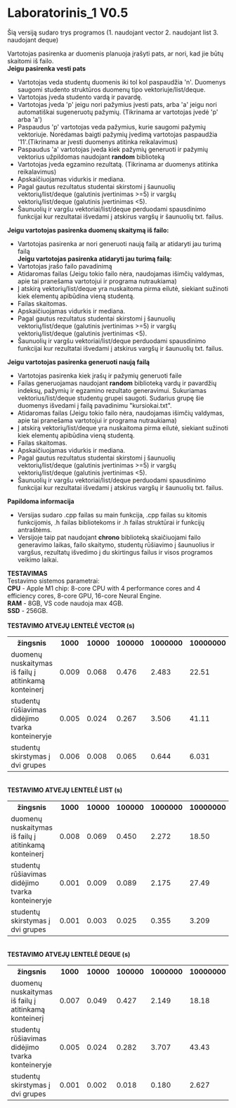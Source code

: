 # Laboratorinis_1 V0.5

Šią versiją sudaro trys programos (1. naudojant vector 2. naudojant list 3. naudojant deque)

Vartotojas pasirenka ar duomenis planuoja įrašyti pats, ar nori, kad jie būtų skaitomi iš failo.<br>
  <strong>Jeigu pasirenka vesti pats</strong>
<ul>
<li>Vartotojas veda studentų duomenis iki tol kol paspaudžia 'n'. Duomenys saugomi studento struktūros duomenų tipo vektoriuje/list/deque.</li>
<li>Vartotojas įveda studento vardą ir pavardę.</li>
<li>Vartotojas įveda 'p' jeigu nori pažymius įvesti pats, arba 'a' jeigu nori automatiškai sugeneruotų pažymių. (Tikrinama ar vartotojas įvedė 'p' arba 'a')</li>
<li> Paspaudus 'p' vartotojas veda pažymius, kurie saugomi pažymių vektoriuje. Norėdamas baigti pažymių įvedimą vartotojas paspaudžia '11'.(Tikrinama ar įvesti duomenys atitinka reikalavimus)</li>
<li>Paspaudus 'a' vartotojas įveda kiek pažymių generuoti ir pažymių vektorius užpildomas naudojant <strong>random</strong> biblioteką</li>
<li>Vartotojas įveda egzamino rezultatą. (Tikrinama ar duomenys atitinka reikalavimus)</li>
<li>Apskaičiuojamas vidurkis ir mediana.</li>
<li>Pagal gautus rezultatus studentai skirstomi į šaunuolių vektorių/list/deque (galutinis įvertinimas >=5) ir vargšų vektorių/list/deque (galutinis įvertinimas <5).</li>
<li>Šaunuolių ir vargšu vektoriai/list/deque perduodami spausdinimo funkcijai kur rezultatai išvedami į atskirus vargšų ir šaunuolių txt. failus.</li>
</ul>
   <strong>Jeigu vartotojas pasirenka duomenų skaitymą iš failo:</strong>
<ul> 
<li>Vartotojas pasirenka ar nori generuoti naują failą ar atidaryti jau turimą failą</li>
<strong>Jeigu vartotojas pasirenka atidaryti jau turimą failą: </strong>
<li>Vartotojas įrašo failo pavadinimą</li>
<li>Atidaromas failas (Jeigu tokio failo nėra, naudojamas išimčių valdymas, apie tai pranešama vartotojui ir programa nutraukiama)</li>
<li>Į atskirą vektorių/list/deque yra nuskaitoma pirma eilutė, siekiant sužinoti kiek elementų apibūdina vieną studentą.</li>
<li>Failas skaitomas.</li>
<li>Apskaičiuojamas vidurkis ir mediana.</li>
<li>Pagal gautus rezultatus studentai skirstomi į šaunuolių vektorių/list/deque (galutinis įvertinimas >=5) ir vargšų vektorių/list/deque (galutinis įvertinimas <5).</li>
<li>Šaunuolių ir vargšu vektoriai/list/deque perduodami spausdinimo funkcijai kur rezultatai išvedami į atskirus vargšų ir šaunuolių txt. failus.</li>
</ul>
<strong>Jeigu vartotojas pasirenka generuoti naują failą</strong>
<ul>
<li>Vartotojas pasirenka kiek įrašų ir pažymių generuoti faile</li>
<li>Failas generuojamas naudojant <strong>random</strong> biblioteką vardų ir pavardžių indeksų, pažymių ir egzamino rezultato generavimui. Sukuriamas vektorius/list/deque studentų grupei saugoti. Sudarius grupę šie duomenys išvedami į failą pavadinimu "kursiokai.txt".</li>
<li>Atidaromas failas (Jeigu tokio failo nėra, naudojamas išimčių valdymas, apie tai pranešama vartotojui ir programa nutraukiama)</li>
<li>Į atskirą vektorių/list/deque yra nuskaitoma pirma eilutė, siekiant sužinoti kiek elementų apibūdina vieną studentą.</li>
<li>Failas skaitomas.</li>
<li>Apskaičiuojamas vidurkis ir mediana.</li>
<li>Pagal gautus rezultatus studentai skirstomi į šaunuolių vektorių/list/deque (galutinis įvertinimas >=5) ir vargšų vektorių/list/deque (galutinis įvertinimas <5).</li>
<li>Šaunuolių ir vargšu vektoriai/list/deque perduodami spausdinimo funkcijai kur rezultatai išvedami į atskirus vargšų ir šaunuolių txt. failus.</li>
</ul>
<strong>Papildoma informacija</strong>
<ul>
<li> Versijas sudaro .cpp failas su main funkcija, .cpp failas su kitomis funkcijomis, .h failas bibliotekoms ir .h failas struktūrai ir funkcijų antraštėms.</li>
<li> Versijoje taip pat naudojant <strong>chrono</strong> biblioteką skaičiuojami failo generavimo laikas, failo skaitymo, studentų rūšiavimo į šaunuolius ir vargšus, rezultatų išvedimo į du skirtingus failus ir visos programos veikimo laikai.</li>
 </ul>
 <strong>TESTAVIMAS</strong><br>
 Testavimo sistemos parametrai:<br>
 <strong>CPU</strong> - Apple M1 chip: 8-core CPU with 4 performance cores and 4 efficiency cores, 8-core GPU, 16-core Neural Engine.<br>
 <strong>RAM</strong> - 8GB, VS code naudoja max 4GB.<br>
 <strong>SSD</strong> - 256GB.<br>
 <br>
 <strong>TESTAVIMO ATVEJŲ LENTELĖ VECTOR (s)</strong>
 <table>
 <tr>
 <th>žingsnis</th>
 <th>1000</th>
 <th>10000</th>
 <th>100000</th>
 <th>1000000</th>
 <th>10000000</th>
 </tr>
 <tr>
 <td>duomenų nuskaitymas iš failų į atitinkamą konteinerį</th>
 <td>0.009</td>
 <td>0.068</td>
 <td>0.476</td>
 <td>2.483</td>
 <td>22.51</td>
 </tr>
 <tr>
 <td>studentų rūšiavimas didėjimo tvarka konteineryje</th>
 <td>0.005</td>
 <td>0.024</td>
 <td>0.267</td>
 <td>3.506</td>
 <td>41.11</td>
 </tr>
 <tr>
 <td>studentų skirstymas į dvi grupes</th>
 <td>0.006</td>
 <td>0.008</td>
 <td>0.065</td>
 <td>0.644</td>
 <td>6.031</td>
 </tr>
 </table>
  <br>
 <strong>TESTAVIMO ATVEJŲ LENTELĖ LIST (s)</strong>
 <table>
 <tr>
 <th>žingsnis</th>
 <th>1000</th>
 <th>10000</th>
 <th>100000</th>
 <th>1000000</th>
 <th>10000000</th>
 </tr>
 <tr>
 <td>duomenų nuskaitymas iš failų į atitinkamą konteinerį</th>
 <td>0.008</td>
 <td>0.069</td>
 <td>0.450</td>
 <td>2.272</td>
 <td>18.50</td>
 </tr>
 <tr>
 <td>studentų rūšiavimas didėjimo tvarka konteineryje</th>
 <td>0.001</td>
 <td>0.009</td>
 <td>0.089</td>
 <td>2.175</td>
 <td>27.49</td>
 </tr>
 <tr>
 <td>studentų skirstymas į dvi grupes</th>
 <td>0.001</td>
 <td>0.003</td>
 <td>0.025</td>
 <td>0.355</td>
 <td>3.209</td>
 </tr>
 </table>
   <br>
 <strong>TESTAVIMO ATVEJŲ LENTELĖ DEQUE (s)</strong>
 <table>
 <tr>
 <th>žingsnis</th>
 <th>1000</th>
 <th>10000</th>
 <th>100000</th>
 <th>1000000</th>
 <th>10000000</th>
 </tr>
 <tr>
 <td>duomenų nuskaitymas iš failų į atitinkamą konteinerį</th>
 <td>0.007</td>
 <td>0.049</td>
 <td>0.427</td>
 <td>2.149</td>
 <td>18.18</td>
 </tr>
 <tr>
 <td>studentų rūšiavimas didėjimo tvarka konteineryje</th>
 <td>0.005</td>
 <td>0.024</td>
 <td>0.282</td>
 <td>3.707</td>
 <td>43.43</td>
 </tr>
 <tr>
 <td>studentų skirstymas į dvi grupes</th>
 <td>0.001</td>
 <td>0.002</td>
 <td>0.018</td>
 <td>0.180</td>
 <td>2.627</td>
 </tr>
 </table>
 
